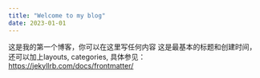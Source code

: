 ```yaml
---
title: "Welcome to my blog"
date: 2023-01-01
---
```

这是我的第一个博客，你可以在这里写任何内容
这是最基本的标题和创建时间，还可以加上layouts, categories, 具体参见：https://jekyllrb.com/docs/frontmatter/
